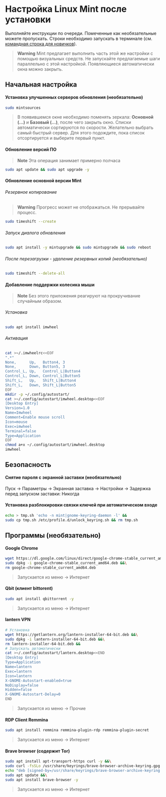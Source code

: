 # Настройка Linux Mint после установки
Выполняйте инструкции по очереди. Помеченные как необязательные можете пропускать. Строки необходимо запускать в терминале (см. [командная строка для новичков](https://www.youtube.com/watch?v=qwopGsaNF_Q)).

> **Warning**
> Mint предлагает выполнить часть этой же настройки с помощью визуальных средств. Не запускайте предлагаемые шаги параллельно с этой настройкой.
> Появляющиеся автоматически окна можно закрыть.

## Начальная настройка

#### Установка улучшенных серверов обновления (необязательно)
```sh
sudo mintsources

```
> В появившемся окне необходимо поменять зеркала: **Основной (...)** и **Базовый (...)**, после чего закрыть окно.
> Списки автоматически сортируются по скорости. Желательно выбрать самый быстрый сервер. Для этого подождите, пока список отсортируется и выберите первый пункт.

#### Обновление версий ПО

> **Note**
> Эта операция занимает примерно полчаса
```sh
sudo apt update && sudo apt upgrade -y

```

#### Обновление основной версии Mint
###### Резервное копирование
> **Warning**
> Прогресс может не отображаться. Не прерывайте процесс.
```sh
sudo timeshift --create

```
###### Запуск диалога обновления
```sh
sudo apt install -y mintupgrade && sudo mintupgrade && sudo reboot

```
###### После перезагрузки - удаление резервных копий (необязательно)
```sh
sudo timeshift --delete-all

```

#### Добавление поддержки колесика мыши
> **Note** 
> Без этого приложения реагируют на прокручивание случайным образом.
###### Установка
```sh
sudo apt install imwheel
```
###### Активация
```sh
cat >~/.imwheelrc<<EOF
".*"
None,      Up,   Button4, 3
None,      Down, Button5, 3
Control_L, Up,   Control_L|Button4
Control_L, Down, Control_L|Button5
Shift_L,   Up,   Shift_L|Button4
Shift_L,   Down, Shift_L|Button5
EOF
mkdir -p ~/.config/autostart/
cat >~/.config/autostart/imwheel.desktop<<EOF
[Desktop Entry]
Version=1.0
Name=Imwheel
Comment=Enable mouse scroll
Icon=mouse
Exec=imwheel
Terminal=false
Type=Application
EOF
chmod a+x ~/.config/autostart/imwheel.desktop
imwheel

```
## Безопасность
#### Снятие пароля с экранной заставки (необязательно)
Пуск -> Параметры -> Экранная заставка -> Настройки -> Задержка перед запуском заставки: Никогда
#### Установка разблокировки связки ключей при автоматическом входе
```sh
echo > tmp.sh 'echo -n mint|gnome-keyring-daemon -l' &&
sudo cp tmp.sh /etc/profile.d/unlock_keyring.sh && rm tmp.sh

```

## Программы (необязательно)

#### Google Chrome
```sh
wget https://dl.google.com/linux/direct/google-chrome-stable_current_amd64.deb &&\
sudo dpkg -i google-chrome-stable_current_amd64.deb &&\
rm google-chrome-stable_current_amd64.deb

```
> Запускается из меню -> Интернет

#### Qbit (клиент bittorent)
```sh
sudo apt install qbittorrent -y

```
> Запускается из меню -> Интернет

#### lantern VPN
```sh
# Установка
wget https://getlantern.org/lantern-installer-64-bit.deb &&\
sudo dpkg -i lantern-installer-64-bit.deb &&\
rm lantern-installer-64-bit.deb &&
# Запускать автоматически
cat >~/.config/autostart/lantern.desktop<<END
[Desktop Entry]
Type=Application
Name=lantern
Exec=lantern
Icon=lantern
X-GNOME-Autostart-enabled=true
NoDisplay=false
Hidden=false
X-GNOME-Autostart-Delay=0
END

```
> Запускается из меню -> Прочие

#### RDP Client Remmina
```sh
sudo apt install remmina remmina-plugin-rdp remmina-plugin-secret

```
> Запускается из меню -> Интернет

#### Brave browser (содержит Tor)
```sh
sudo apt install apt-transport-https curl -y &&\
sudo curl -fsSLo /usr/share/keyrings/brave-browser-archive-keyring.gpg https://brave-browser-apt-release.s3.brave.com/brave-browser-archive-keyring.gpg &&\
echo "deb [signed-by=/usr/share/keyrings/brave-browser-archive-keyring.gpg arch=amd64] https://brave-browser-apt-release.s3.brave.com/ stable main"|sudo tee /etc/apt/sources.list.d/brave-browser-release.list &&\
sudo apt update &&\
sudo apt install brave-browser -y

```
> Запускается из меню -> Интернет
